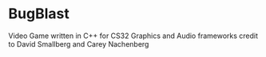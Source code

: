 BugBlast
========

Video Game written in C++ for CS32
Graphics and Audio frameworks credit to David Smallberg and Carey Nachenberg
